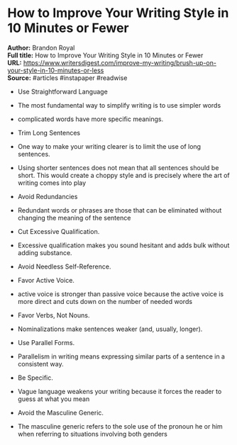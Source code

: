 # How to Improve Your Writing Style in 10 Minutes or Fewer

**Author:** Brandon Royal  
**Full title:** How to Improve Your Writing Style in 10 Minutes or Fewer  
**URL:** https://www.writersdigest.com/improve-my-writing/brush-up-on-your-style-in-10-minutes-or-less  
**Source:** #articles #instapaper #readwise

- Use Straightforward Language 
   
- The most fundamental way to simplify writing is to use simpler words 
   
- complicated words have more specific meanings. 
   
- Trim Long Sentences 
   
- One way to make your writing clearer is to limit the use of long sentences. 
   
- Using shorter sentences does not mean that all sentences should be short. This would create a choppy style and is precisely where the art of writing comes into play 
   
- Avoid Redundancies 
   
- Redundant words or phrases are those that can be eliminated without changing the meaning of the sentence 
   
- Cut Excessive Qualification. 
   
- Excessive qualification makes you sound hesitant and adds bulk without adding substance. 
   
- Avoid Needless Self-Reference. 
   
- Favor Active Voice. 
   
- active voice is stronger than passive voice because the active voice is more direct and cuts down on the number of needed words 
   
- Favor Verbs, Not Nouns. 
   
- Nominalizations make sentences weaker (and, usually, longer). 
   
- Use Parallel Forms. 
   
- Parallelism in writing means expressing similar parts of a sentence in a consistent way. 
   
- Be Specific. 
   
- Vague language weakens your writing because it forces the reader to guess at what you mean 
   
- Avoid the Masculine Generic. 
   
- The masculine generic refers to the sole use of the pronoun he or him when referring to situations involving both genders 
   
